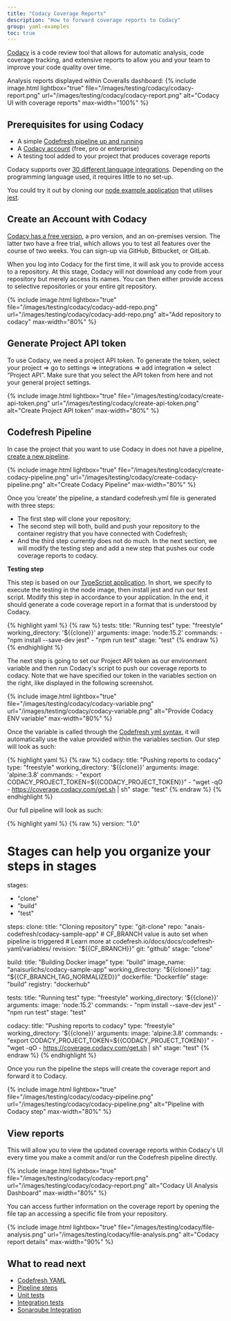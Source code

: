 ```yaml
---
title: "Codacy Coverage Reports"
description: "How to forward coverage reports to Codacy"
group: yaml-examples
toc: true
---
```


[Codacy](https://www.codacy.com/) is a code review tool that allows for automatic analysis, code coverage tracking, and extensive reports to allow you and your team to improve your code quality over time. 

Analysis reports displayed within Coveralls dashboard:
{% include image.html 
lightbox="true" 
file="/images/testing/codacy/codacy-report.png" 
url="/images/testing/codacy/codacy-report.png"
alt="Codacy UI with coverage reports" 
max-width="100%" 
%}

## Prerequisites for using Codacy

* A simple [Codefresh pipeline up and running](https://codefresh.io/docs/docs/getting-started/create-a-codefresh-account/)
* A [Codacy account](https://www.codacy.com/) (free, pro or enterprise)
* A testing tool added to your project that produces coverage reports

Codacy supports over [30 different language integrations](https://docs.codacy.com/getting-started/supported-languages-and-tools/). Depending on the programming language used, it requires little to no set-up.

You could try it out by cloning our [node example application](https://github.com/codefresh-contrib/codacy-sample-app) that utilises [jest](https://jestjs.io/).

## Create an Account with Codacy
[Codacy has a free version](https://www.codacy.com/), a pro version, and an on-premises version. The latter two have a free trial, which allows you to test all features over the course of two weeks. You can sign-up via GitHub, Bitbucket, or GitLab.

When you log into Codacy for the first time, it will ask you to provide access to a repository. At this stage, Codacy will not download any code from your repository but merely access its names. You can then either provide access to selective repositories or your entire git repository.

{% include image.html 
lightbox="true" 
file="/images/testing/codacy/codacy-add-repo.png" 
url="/images/testing/codacy/codacy-add-repo.png" 
alt="Add repository to codacy" 
max-width="80%" 
%}

## Generate Project API token
To use Codacy, we need a project API token. To generate the token, select your project => go to settings => integrations => add integration => select “Project API”. Make sure that you select the API token from here and not your general project settings.

{% include image.html 
lightbox="true" 
file="/images/testing/codacy/create-api-token.png" 
url="/images/testing/codacy/create-api-token.png" 
alt="Create Project API token" 
max-width="80%" 
%}

## Codefresh Pipeline

In case the project that you want to use Codacy in does not have a pipeline, [create a new pipeline](https://codefresh.io/docs/docs/getting-started/create-a-basic-pipeline/).

{% include image.html 
lightbox="true" 
file="/images/testing/codacy/create-codacy-pipeline.png" 
url="/images/testing/codacy/create-codacy-pipeline.png" 
alt="Create Codacy Pipeline" 
max-width="80%" 
%}

Once you ’create’ the pipeline, a standard codefresh.yml file is generated with three steps:
* The first step will clone your repository;
* The second step will both, build and push your repository to the container registry that you have connected with Codefresh;
* And the third step currently does not do much. 
In the next section, we will modify the testing step and add a new step that pushes our code coverage reports to codacy.

**Testing step**

This step is based on our [TypeScript application](https://github.com/anais-codefresh/codacy-sample-app). In short, we specify to execute the testing in the node image, then install jest and run our test script. Modify this step in accordance to your application. In the end, it should generate a code coverage report in a format that is understood by Codacy.

{% highlight yaml %}
{% raw %}
  tests:
      title: "Running test"
      type: "freestyle"
      working_directory: '${{clone}}'
      arguments:
        image: 'node:15.2'
        commands:
          - "npm install --save-dev jest"
          - "npm run test"
      stage: "test"
{% endraw %}
{% endhighlight %}

The next step is going to set our Project API token as our environment variable and then run Codacy's script to push our coverage reports to codacy. Note that we have specified our token in the variables section on the right, like displayed in the following screenshot.

{% include image.html 
lightbox="true" 
file="/images/testing/codacy/codacy-variable.png" 
url="/images/testing/codacy/codacy-variable.png"
alt="Provide Codacy ENV variable" 
max-width="80%" 
%}

Once the variable is called through the [Codefresh yml syntax](https://codefresh.io/docs/docs/codefresh-yaml/variables/), it will automatically use the value provided within the variables section. Our step will look as such:

{% highlight yaml %}
{% raw %}
codacy:
        title: "Pushing reports to codacy"
        type: "freestyle"
        working_directory: '${{clone}}'
        arguments:
          image: 'alpine:3.8'
          commands:
            - "export CODACY_PROJECT_TOKEN=${{CODACY_PROJECT_TOKEN}}"
            - "wget -qO - https://coverage.codacy.com/get.sh | sh"
        stage: "test"
{% endraw %}
{% endhighlight %}

Our full pipeline will look as such:

{% highlight yaml %}
{% raw %}
version: "1.0"
# Stages can help you organize your steps in stages
stages:
  - "clone"
  - "build"
  - "test"

steps:
  clone:
    title: "Cloning repository"
    type: "git-clone"
    repo: "anais-codefresh/codacy-sample-app"
    # CF_BRANCH value is auto set when pipeline is triggered
    # Learn more at codefresh.io/docs/docs/codefresh-yaml/variables/
    revision: "${{CF_BRANCH}}"
    git: "github"
    stage: "clone"

  build:
    title: "Building Docker image"
    type: "build"
    image_name: "anaisurlichs/codacy-sample-app"
    working_directory: "${{clone}}"
    tag: "${{CF_BRANCH_TAG_NORMALIZED}}"
    dockerfile: "Dockerfile"
    stage: "build"
    registry: "dockerhub"

  tests:
      title: "Running test"
      type: "freestyle"
      working_directory: '${{clone}}'
      arguments:
        image: 'node:15.2'
        commands:
          - "npm install --save-dev jest"
          - "npm run test"
      stage: "test"
         
  codacy:
        title: "Pushing reports to codacy"
        type: "freestyle"
        working_directory: '${{clone}}'
        arguments:
          image: 'alpine:3.8'
          commands:
            - "export CODACY_PROJECT_TOKEN=${{CODACY_PROJECT_TOKEN}}"
            - "wget -qO - https://coverage.codacy.com/get.sh | sh"
        stage: "test"
{% endraw %}
{% endhighlight %}

Once you run the pipeline the steps will create the coverage report and forward it to Codacy.

{% include image.html 
lightbox="true" 
file="/images/testing/codacy/codacy-pipeline.png" 
url="/images/testing/codacy/codacy-pipeline.png" 
alt="Pipeline with Codacy step" 
max-width="80%" 
%}

## View reports

This will allow you to view the updated coverage reports within Codacy's UI every time you make a commit and/or run the Codefresh pipeline directly.

{% include image.html 
lightbox="true" 
file="/images/testing/codacy/codacy-report.png" 
url="/images/testing/codacy/codacy-report.png"
alt="Codacy UI Analysis Dashboard" 
max-width="80%" 
%}

You can access further information on the coverage report by opening the file tap an accessing a specific file from your repository.

{% include image.html 
lightbox="true" 
file="/images/testing/codacy/file-analysis.png" 
url="/images/testing/codacy/file-analysis.png" 
alt="Codacy report details" 
max-width="90%" 
%}

## What to read next

* [Codefresh YAML]({{site.baseurl}}/docs/codefresh-yaml/what-is-the-codefresh-yaml/)
* [Pipeline steps]({{site.baseurl}}/docs/codefresh-yaml/steps/)
* [Unit tests]({{site.baseurl}}/docs/testing/unit-tests/)
* [Integration tests]({{site.baseurl}}/docs/testing/integration-tests/)
* [Sonarqube Integration]({{site.baseurl}}/docs/testing/sonarqube-integration/) 